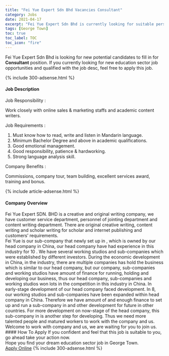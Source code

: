 ```yaml
---
title: "Fei Yue Expert Sdn Bhd Vacancies Consultant" 
category: Jobs 
date: 2021-04-17 
excerpt: "Fei Yue Expert Sdn Bhd is currently looking for suitable person to fill in the Consultant which positioned at George Town" 
tags: [George Town] 
toc: true 
toc_label: TOC 
toc_icon: "fire" 
--- 
```


<p>Fei Yue Expert Sdn Bhd is looking for new potential candidates to fill in for <b>Consultant</b> position. If you currently looking for new education sector job opportunities and qualified with the job desc, feel free to apply this job.
</p>{% include 300-adsense.html %} 
<div><div><h4>Job Description</h4></div><div><div><span><div><p>Job Responsibility :</p><p>Work closely with online sales &amp; marketing staffs and academic content writers.</p><p>Job Requirements :</p><ol><li>Must know how to read, write and listen in Mandarin language.</li><li>Minimum Bachelor Degree and above in academic qualifications.</li><li>Good emotional management.</li><li>Good responsibility, patience &amp; hardworking.</li><li>Strong language analysis skill.</li></ol><p>Company Benefits :</p><p>Commissions, company tour, team building, excellent services award, training and bonus.</p></div></span></div></div></div> 
{% include article-adsense.html %} 
<div><div><h4>Company Overview</h4></div><div><div><span><div><div>
<div>
		Fei Yue Expert SDN. BHD is a creative and original writing company, we have customer service department, personnel of jointing department and content writing department. There are original creative writing, content writing and scholar writing for scholar and internet publishing and customers&#8217; requirements.</div>
<div>
		Fei Yue is our sub-company that newly set up in , which is owned by our head company in China, our head company have had experience in this industry for 10 . We have several working studios and sub-companies which were established by different investors. During the economic development in China, in the industry, there are multiple companies has hold the business which is similar to our head company, but our company, sub-companies and working studios have amount of finance for running, holding and developing our business, thus our head company, sub-companies and working studios won lots in the competition in this industry in China. In early-stage development of our head company faced development. In 8, our working studios and sub-companies have been expanded within head company in China. Therefore we have amount of and enough finance to set up and run a sub-company in and other development for future in other countries. For more development on now-stage of the head company, this sub-company in is another step for developing. Thus we need more talented people and matured workers to work with the company and us.</div>
<div>
		Welcome to work with company and us, we are waiting for you to join us.</div>
</div></div></span></div></div></div> 
#### How To Apply 
If you confident and feel that this job is suitable to you, go ahead take your action now. <br/> 
Hope you find your dream education sector job in George Town. <br/> 
<a href="https://www.jobstreet.com.my/en/job/consultant-4519085?jobId=jobstreet-my-job-4519085" class="btn btn--info" target="_blank" rel="nofollow noopenner">Apply Online</a> 
{% include 300-adsense.html %} 